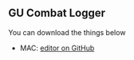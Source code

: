 ## GU Combat Logger

You can download the things below 

- MAC: [editor on GitHub](https://github.com/thirdman/gulog/edit/gh-pages/index.md)
